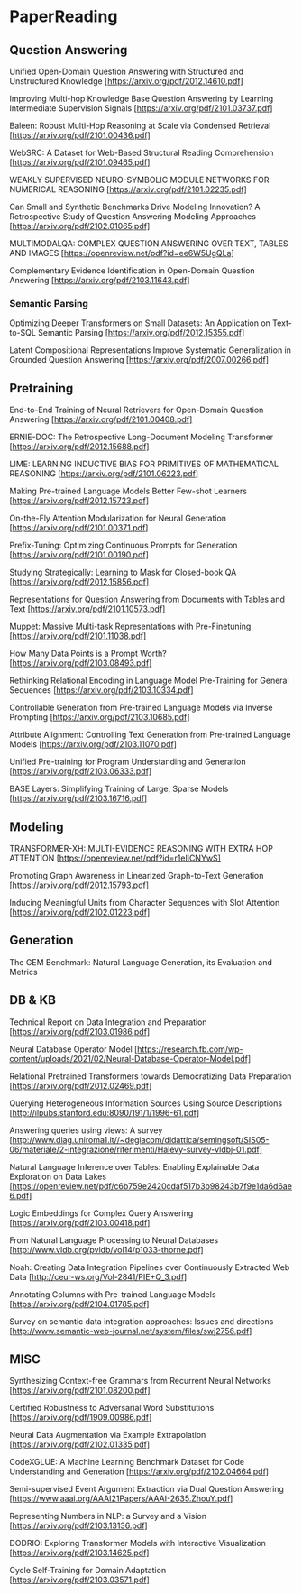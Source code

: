 # PaperReading
## Question Answering
Unified Open-Domain Question Answering with Structured and Unstructured Knowledge [https://arxiv.org/pdf/2012.14610.pdf]

Improving Multi-hop Knowledge Base Question Answering by Learning Intermediate Supervision Signals [https://arxiv.org/pdf/2101.03737.pdf]

Baleen: Robust Multi-Hop Reasoning at Scale via Condensed Retrieval [https://arxiv.org/pdf/2101.00436.pdf]

WebSRC: A Dataset for Web-Based Structural Reading Comprehension [https://arxiv.org/pdf/2101.09465.pdf]

WEAKLY SUPERVISED NEURO-SYMBOLIC MODULE NETWORKS FOR NUMERICAL REASONING [https://arxiv.org/pdf/2101.02235.pdf]

Can Small and Synthetic Benchmarks Drive Modeling Innovation? A Retrospective Study of Question Answering Modeling Approaches [https://arxiv.org/pdf/2102.01065.pdf]

MULTIMODALQA: COMPLEX QUESTION ANSWERING OVER TEXT, TABLES AND IMAGES [https://openreview.net/pdf?id=ee6W5UgQLa]

Complementary Evidence Identification in Open-Domain Question Answering [https://arxiv.org/pdf/2103.11643.pdf]

### Semantic Parsing
Optimizing Deeper Transformers on Small Datasets: An Application on Text-to-SQL Semantic Parsing [https://arxiv.org/pdf/2012.15355.pdf]

Latent Compositional Representations Improve Systematic Generalization in Grounded Question Answering [https://arxiv.org/pdf/2007.00266.pdf]


## Pretraining
End-to-End Training of Neural Retrievers for Open-Domain Question Answering [https://arxiv.org/pdf/2101.00408.pdf]

ERNIE-DOC: The Retrospective Long-Document Modeling Transformer [https://arxiv.org/pdf/2012.15688.pdf]

LIME: LEARNING INDUCTIVE BIAS FOR PRIMITIVES OF MATHEMATICAL REASONING [https://arxiv.org/pdf/2101.06223.pdf]

Making Pre-trained Language Models Better Few-shot Learners [https://arxiv.org/pdf/2012.15723.pdf]

On-the-Fly Attention Modularization for Neural Generation [https://arxiv.org/pdf/2101.00371.pdf]

Prefix-Tuning: Optimizing Continuous Prompts for Generation [https://arxiv.org/pdf/2101.00190.pdf]

Studying Strategically: Learning to Mask for Closed-book QA [https://arxiv.org/pdf/2012.15856.pdf]

Representations for Question Answering from Documents with Tables and Text [https://arxiv.org/pdf/2101.10573.pdf]

Muppet: Massive Multi-task Representations with Pre-Finetuning [https://arxiv.org/pdf/2101.11038.pdf]

How Many Data Points is a Prompt Worth? [https://arxiv.org/pdf/2103.08493.pdf]

Rethinking Relational Encoding in Language Model Pre-Training for General Sequences [https://arxiv.org/pdf/2103.10334.pdf]

Controllable Generation from Pre-trained Language Models via Inverse Prompting [https://arxiv.org/pdf/2103.10685.pdf]

Attribute Alignment: Controlling Text Generation from Pre-trained Language Models [https://arxiv.org/pdf/2103.11070.pdf]

Unified Pre-training for Program Understanding and Generation [https://arxiv.org/pdf/2103.06333.pdf]

BASE Layers: Simplifying Training of Large, Sparse Models [https://arxiv.org/pdf/2103.16716.pdf]

## Modeling
TRANSFORMER-XH: MULTI-EVIDENCE REASONING WITH EXTRA HOP ATTENTION [https://openreview.net/pdf?id=r1eIiCNYwS]

Promoting Graph Awareness in Linearized Graph-to-Text Generation [https://arxiv.org/pdf/2012.15793.pdf]

Inducing Meaningful Units from Character Sequences with Slot Attention [https://arxiv.org/pdf/2102.01223.pdf]

## Generation
The GEM Benchmark:
Natural Language Generation, its Evaluation and Metrics

## DB & KB
Technical Report on Data Integration and Preparation [https://arxiv.org/pdf/2103.01986.pdf]

Neural Database Operator Model [https://research.fb.com/wp-content/uploads/2021/02/Neural-Database-Operator-Model.pdf]

Relational Pretrained Transformers towards Democratizing Data Preparation [https://arxiv.org/pdf/2012.02469.pdf]

Querying Heterogeneous Information Sources Using Source Descriptions [http://ilpubs.stanford.edu:8090/191/1/1996-61.pdf]

Answering queries using views: A survey [http://www.diag.uniroma1.it//~degiacom/didattica/semingsoft/SIS05-06/materiale/2-integrazione/riferimenti/Halevy-survey-vldbj-01.pdf]

Natural Language Inference over Tables: Enabling Explainable Data Exploration on Data Lakes [https://openreview.net/pdf/c6b759e2420cdaf517b3b98243b7f9e1da6d6ae6.pdf]

Logic Embeddings for Complex Query Answering [https://arxiv.org/pdf/2103.00418.pdf]

From Natural Language Processing to Neural Databases [http://www.vldb.org/pvldb/vol14/p1033-thorne.pdf]

Noah: Creating Data Integration Pipelines over Continuously Extracted Web Data [http://ceur-ws.org/Vol-2841/PIE+Q_3.pdf]

Annotating Columns with Pre-trained Language Models [https://arxiv.org/pdf/2104.01785.pdf]

Survey on semantic data integration approaches: Issues and directions [http://www.semantic-web-journal.net/system/files/swj2756.pdf]

## MISC
Synthesizing Context-free Grammars from Recurrent Neural Networks [https://arxiv.org/pdf/2101.08200.pdf]

Certified Robustness to Adversarial Word Substitutions [https://arxiv.org/pdf/1909.00986.pdf]

Neural Data Augmentation via Example Extrapolation [https://arxiv.org/pdf/2102.01335.pdf]

CodeXGLUE: A Machine Learning Benchmark Dataset for Code Understanding and Generation [https://arxiv.org/pdf/2102.04664.pdf]

Semi-supervised Event Argument Extraction via Dual Question Answering [https://www.aaai.org/AAAI21Papers/AAAI-2635.ZhouY.pdf]

Representing Numbers in NLP: a Survey and a Vision [https://arxiv.org/pdf/2103.13136.pdf]

DODRIO: Exploring Transformer Models with Interactive Visualization [https://arxiv.org/pdf/2103.14625.pdf]

Cycle Self-Training for Domain Adaptation [https://arxiv.org/pdf/2103.03571.pdf]
